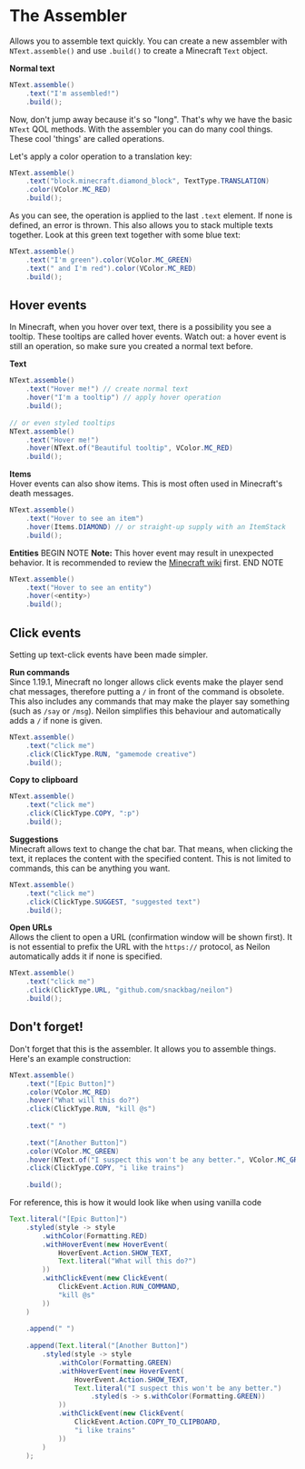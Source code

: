 # The Assembler

Allows you to assemble text quickly. You can create a new assembler with `NText.assemble()` and use `.build()` to create
a Minecraft `Text` object.

**Normal text**

```java
NText.assemble()
    .text("I'm assembled!")
    .build();
```

Now, don't jump away because it's so "long". That's why we have the basic `NText` QOL methods. With the assembler you
can do many cool things. These cool 'things' are called operations.

Let's apply a color operation to a translation key:

```java
NText.assemble()
    .text("block.minecraft.diamond_block", TextType.TRANSLATION)
    .color(VColor.MC_RED)
    .build();
```

As you can see, the operation is applied to the last `.text` element. If none is defined, an error is thrown. This also
allows you to stack multiple texts together. Look at this green text together with some blue text:

```java
NText.assemble()
    .text("I'm green").color(VColor.MC_GREEN)
    .text(" and I'm red").color(VColor.MC_RED)
    .build();
```

## Hover events

In Minecraft, when you hover over text, there is a possibility you see a tooltip. These tooltips are called hover
events. Watch out: a hover event is still an operation, so make sure you created a normal text before.

**Text**

```java
NText.assemble()
    .text("Hover me!") // create normal text
    .hover("I'm a tooltip") // apply hover operation
    .build();
    
// or even styled tooltips
NText.assemble()
    .text("Hover me!")
    .hover(NText.of("Beautiful tooltip", VColor.MC_RED)
    .build();
```

**Items**\
Hover events can also show items. This is most often used in Minecraft's death messages.

```java
NText.assemble()
    .text("Hover to see an item")
    .hover(Items.DIAMOND) // or straight-up supply with an ItemStack
    .build();
```

**Entities**
BEGIN NOTE
**Note:** This hover event may result in unexpected behavior. It is recommended to review
the [Minecraft wiki](https://minecraft.wiki/w/Text_component_format#show_entity) first.
END NOTE

```java
NText.assemble()
    .text("Hover to see an entity")
    .hover(<entity>)
    .build();
```

## Click events

Setting up text-click events have been made simpler.

**Run commands**\
Since 1.19.1, Minecraft no longer allows click events make the player send chat messages, therefore putting a `/` in
front of the command is obsolete. This also includes any commands that may make the player say something (such as `/say`
or `/msg`). Neilon simplifies this behaviour and automatically adds a `/` if none is given.

```java
NText.assemble()
    .text("click me")
    .click(ClickType.RUN, "gamemode creative")
    .build();
```

**Copy to clipboard**

```java
NText.assemble()
    .text("click me")
    .click(ClickType.COPY, ":p")
    .build();
```

**Suggestions**\
Minecraft allows text to change the chat bar. That means, when clicking the text, it replaces the content with the
specified content. This is not limited to commands, this can be anything you want.

```java
NText.assemble()
    .text("click me")
    .click(ClickType.SUGGEST, "suggested text")
    .build();
```

**Open URLs**\
Allows the client to open a URL (confirmation window will be shown first). It is not essential to prefix the URL with
the `https://` protocol, as Neilon automatically adds it if none is specified.

```java
NText.assemble()
    .text("click me")
    .click(ClickType.URL, "github.com/snackbag/neilon")
    .build();
```

## Don't forget!

Don't forget that this is the assembler. It allows you to assemble things. Here's an example construction:

```java
NText.assemble()
    .text("[Epic Button]")
    .color(VColor.MC_RED)
    .hover("What will this do?")
    .click(ClickType.RUN, "kill @s")
    
    .text(" ")
    
    .text("[Another Button]")
    .color(VColor.MC_GREEN)
    .hover(NText.of("I suspect this won't be any better.", VColor.MC_GREEN))
    .click(ClickType.COPY, "i like trains")
    
    .build();
```

For reference, this is how it would look like when using vanilla code
```java
Text.literal("[Epic Button]")
    .styled(style -> style
        .withColor(Formatting.RED)
        .withHoverEvent(new HoverEvent(
            HoverEvent.Action.SHOW_TEXT,
            Text.literal("What will this do?")
        ))
        .withClickEvent(new ClickEvent(
            ClickEvent.Action.RUN_COMMAND,
            "kill @s"
        ))
    )
    
    .append(" ")
    
    .append(Text.literal("[Another Button]")
        .styled(style -> style
            .withColor(Formatting.GREEN)
            .withHoverEvent(new HoverEvent(
                HoverEvent.Action.SHOW_TEXT,
                Text.literal("I suspect this won't be any better.")
                    .styled(s -> s.withColor(Formatting.GREEN))
            ))
            .withClickEvent(new ClickEvent(
                ClickEvent.Action.COPY_TO_CLIPBOARD,
                "i like trains"
            ))
        )
    );
```